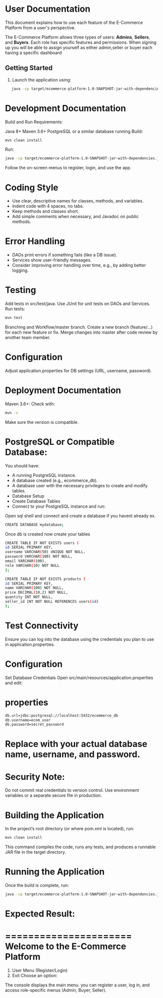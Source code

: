 # User Documentation

This document explains how to use each feature of the E-Commerce Platform from a user's perspective.

The E-Commerce Platform allows three types of users: **Admins**, **Sellers**, and **Buyers**. Each role has specific features and permissions.
When signing up you will be able to assign yourself as either admin,seller or buyer each having a specific dashboard

## Getting Started

1. Launch the application using:

```bash
   java -cp target/ecommerce-platform-1.0-SNAPSHOT-jar-with-dependencies.jar MainMenu
```

# Development Documentation

Build and Run
Requirements:

Java 8+
Maven 3.6+
PostgreSQL or a similar database running
Build:

```bash
mvn clean install
```

Run:

```bash
java -cp target/ecommerce-platform-1.0-SNAPSHOT-jar-with-dependencies.jar MainMenu
```

Follow the on-screen menus to register, login, and use the app.

# Coding Style

- Use clear, descriptive names for classes, methods, and variables.
- Indent code with 4 spaces, no tabs.
- Keep methods and classes short.
- Add simple comments when necessary, and Javadoc on public methods.

# Error Handling

- DAOs print errors if something fails (like a DB issue).
- Services show user-friendly messages.
- Consider improving error handling over time, e.g., by adding better logging.

# Testing

Add tests in src/test/java.
Use JUnit for unit tests on DAOs and Services.
Run tests:

```bash
mvn test
```

Branching and Workflow/master branch.
Create a new branch (feature/...) for each new feature or fix.
Merge changes into master after code review by another team member.

# Configuration

Adjust application.properties for DB settings (URL, username, password).

# Deployment Documentation

Maven 3.6+:
Check with:

```bash
mvn -v
```

Make sure the version is compatible.

# PostgreSQL or Compatible Database:

You should have:

- A running PostgreSQL instance.
- A database created (e.g., ecommerce_db).
- A database user with the necessary privileges to create and modify tables.
- Database Setup
- Create Database Tables
- Connect to your PostgreSQL instance and run:

Open sql shell and connect and create a database if you havent already ex.

```bash
CREATE DATABASE mydatabase;
```

Once db is created now create your tables

```bash
CREATE TABLE IF NOT EXISTS users (
id SERIAL PRIMARY KEY,
username VARCHAR(50) UNIQUE NOT NULL,
password VARCHAR(100) NOT NULL,
email VARCHAR(100),
role VARCHAR(20) NOT NULL
);
```

```bash
CREATE TABLE IF NOT EXISTS products (
id SERIAL PRIMARY KEY,
name VARCHAR(100) NOT NULL,
price DECIMAL(10,2) NOT NULL,
quantity INT NOT NULL,
seller_id INT NOT NULL REFERENCES users(id)
);
```

# Test Connectivity

Ensure you can log into the database using the credentials you plan to use in application.properties.

# Configuration

Set Database Credentials
Open src/main/resources/application.properties and edit:

# properties

```bash
db.url=jdbc:postgresql://localhost:5432/ecommerce_db
db.username=ecom_user
db.password=secret_password
```

# Replace with your actual database name, username, and password.

# Security Note:

Do not commit real credentials to version control. Use environment variables or a separate secure file in production.

# Building the Application

In the project’s root directory (or where pom.xml is located), run:

```bash
mvn clean install
```

This command compiles the code, runs any tests, and produces a runnable JAR file in the target directory.

# Running the Application

Once the build is complete, run:

```bash
java -cp target/ecommerce-platform-1.0-SNAPSHOT-jar-with-dependencies.jar MainMenu
```

# Expected Result:

======================
Welcome to the E-Commerce Platform
======================

1. User Menu (Register/Login)
2. Exit
   Choose an option:

The console displays the main menu.
you can register a user, log in, and access role-specific menus (Admin, Buyer, Seller).
